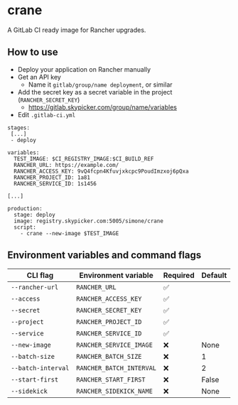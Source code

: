 # crane

A GitLab CI ready image for Rancher upgrades.

## How to use

- Deploy your application on Rancher manually
- Get an API key
  - Name it `gitlab/group/name deployment`, or similar
- Add the secret key as a secret variable in the project (`RANCHER_SECRET_KEY`)
  - <https://gitlab.skypicker.com/group/name/variables>
- Edit `.gitlab-ci.yml`


```
stages:
 [...]
 - deploy

variables:
  TEST_IMAGE: $CI_REGISTRY_IMAGE:$CI_BUILD_REF
  RANCHER_URL: https://example.com/
  RANCHER_ACCESS_KEY: 9vQ4fcpn4Kfuvjxkcpc9PoudImzxoj6pQxa
  RANCHER_PROJECT_ID: 1a81
  RANCHER_SERVICE_ID: 1s1456

[...]

production:
  stage: deploy
  image: registry.skypicker.com:5005/simone/crane
  script:
    - crane --new-image $TEST_IMAGE
```

## Environment variables and command flags

| CLI flag           | Environment variable     | Required           | Default |
| ------------------ | ------------------------ | ------------------ | ------- |
| `--rancher-url`    | `RANCHER_URL`            | :white_check_mark: |         |
| `--access`         | `RANCHER_ACCESS_KEY`     | :white_check_mark: |         |
| `--secret`         | `RANCHER_SECRET_KEY`     | :white_check_mark: |         |
| `--project`        | `RANCHER_PROJECT_ID`     | :white_check_mark: |         |
| `--service`        | `RANCHER_SERVICE_ID`     | :white_check_mark: |         |
| `--new-image`      | `RANCHER_SERVICE_IMAGE`  | :x:                | None    |
| `--batch-size`     | `RANCHER_BATCH_SIZE`     | :x:                | 1       |
| `--batch-interval` | `RANCHER_BATCH_INTERVAL` | :x:                | 2       |
| `--start-first`    | `RANCHER_START_FIRST`    | :x:                | False   |
| `--sidekick`       | `RANCHER_SIDEKICK_NAME`  | :x:                | None    |
